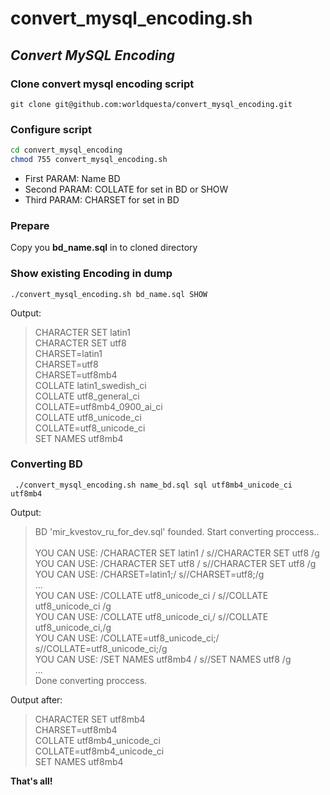 # convert_mysql_encoding.sh
## _Convert MySQL Encoding_

### Clone  convert mysql encoding script
```
git clone git@github.com:worldquesta/convert_mysql_encoding.git
```

### Configure script
```sh
cd convert_mysql_encoding
chmod 755 convert_mysql_encoding.sh
```
 - First PARAM: Name BD
 - Second PARAM: COLLATE for set in BD or SHOW
 - Third  PARAM: CHARSET for set in BD

### Prepare
Copy you **bd_name.sql** in to cloned directory

### Show existing Encoding in dump
```
./convert_mysql_encoding.sh bd_name.sql SHOW
```
Output:
> CHARACTER SET latin1 <br />
> CHARACTER SET utf8 <br />
> CHARSET=latin1 <br />
> CHARSET=utf8 <br />
> CHARSET=utf8mb4 <br />
> COLLATE latin1_swedish_ci <br />
> COLLATE utf8_general_ci <br />
> COLLATE=utf8mb4_0900_ai_ci <br />
> COLLATE utf8_unicode_ci <br />
> COLLATE=utf8_unicode_ci <br />
> SET NAMES utf8mb4 <br />

### Converting BD
```
 ./convert_mysql_encoding.sh name_bd.sql sql utf8mb4_unicode_ci utf8mb4
```
Output:
> BD 'mir_kvestov_ru_for_dev.sql' founded. Start converting proccess..  <br />
>  <br />
> YOU CAN USE: /CHARACTER SET latin1 / s//CHARACTER SET utf8 /g <br />
> YOU CAN USE: /CHARACTER SET utf8 / s//CHARACTER SET utf8 /g <br />
> YOU CAN USE: /CHARSET=latin1;/ s//CHARSET=utf8;/g <br />
> ... <br />
> YOU CAN USE: /COLLATE utf8_unicode_ci / s//COLLATE utf8_unicode_ci /g <br />
> YOU CAN USE: /COLLATE utf8_unicode_ci,/ s//COLLATE utf8_unicode_ci,/g <br />
> YOU CAN USE: /COLLATE=utf8_unicode_ci;/ s//COLLATE=utf8_unicode_ci;/g <br />
> YOU CAN USE: /SET NAMES utf8mb4 / s//SET NAMES utf8 /g <br />
> ... <br />
> Done converting proccess. <br />

Output after:
> CHARACTER SET utf8mb4 <br />
> CHARSET=utf8mb4 <br />
> COLLATE utf8mb4_unicode_ci <br />
> COLLATE=utf8mb4_unicode_ci <br />
> SET NAMES utf8mb4 <br />

**That's all!**
